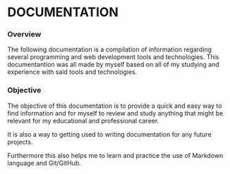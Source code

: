 # DOCUMENTATION

### Overview

The following documentation is a compilation of information regarding several programming and web development tools and technologies.
This documentantion was all made by myself based on all of my studying and experience with said tools and technologies.

### Objective

The objective of this documentation is to provide a quick and easy way to find information and for myself to review and study anything that might be relevant for my educational and professional career.

It is also a way to getting used to writing documentation for any future projects.

Furthermore this also helps me to learn and practice the use of Markdown language and Git/GitHub.
